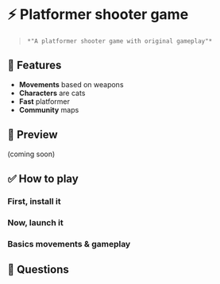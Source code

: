 # ⚡ Platformer shooter game 
>     *"A platformer shooter game with original gameplay"*
## 📜 Features
- **Movements** based on weapons
- **Characters** are cats
- **Fast** platformer
- **Community** maps
## 📸 Preview
(coming soon)
## ✅ How to play

### First, install it

### Now, launch it

### Basics movements & gameplay

## 💬 Questions
